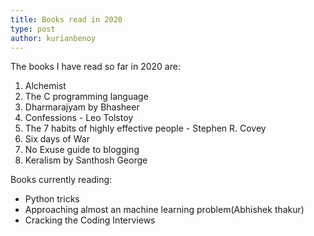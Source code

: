 ```yaml
---
title: Books read in 2020
type: post
author: kurianbenoy
---
```


The books I have read so far in 2020 are:

1. Alchemist
2. The C programming language
3. Dharmarajyam by Bhasheer
4. Confessions - Leo Tolstoy
5. The 7 habits of highly effective people - Stephen R. Covey
6. Six days of War
7. No Exuse guide to blogging
8. Keralism by Santhosh George

Books currently reading:
- Python tricks
- Approaching almost an machine learning problem(Abhishek thakur)
- Cracking the Coding Interviews
